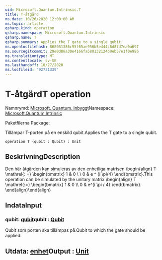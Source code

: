 ```yaml
---
uid: Microsoft.Quantum.Intrinsic.T
title: T-åtgärd
ms.date: 10/26/2020 12:00:00 AM
ms.topic: article
qsharp.kind: operation
qsharp.namespace: Microsoft.Quantum.Intrinsic
qsharp.name: T
qsharp.summary: Applies the T gate to a single qubit.
ms.openlocfilehash: 868031386c95f65ae956b5e444c6d87d7ea0a697
ms.sourcegitcommit: 29e0d88a30e4166fa580132124b0eb57e1f0e986
ms.translationtype: MT
ms.contentlocale: sv-SE
ms.lasthandoff: 10/27/2020
ms.locfileid: "92731339"
---
```

# <a name="t-operation"></a><span data-ttu-id="969e6-102">T-åtgärd</span><span class="sxs-lookup"><span data-stu-id="969e6-102">T operation</span></span>

<span data-ttu-id="969e6-103">Namnrymd: [Microsoft. Quantum. inbyggt](xref:Microsoft.Quantum.Intrinsic)</span><span class="sxs-lookup"><span data-stu-id="969e6-103">Namespace: [Microsoft.Quantum.Intrinsic](xref:Microsoft.Quantum.Intrinsic)</span></span>

<span data-ttu-id="969e6-104">Paketfilerna [](https://nuget.org/packages/)</span><span class="sxs-lookup"><span data-stu-id="969e6-104">Package: [](https://nuget.org/packages/)</span></span>


<span data-ttu-id="969e6-105">Tillämpar T-porten på en enskild qubit.</span><span class="sxs-lookup"><span data-stu-id="969e6-105">Applies the T gate to a single qubit.</span></span>

```qsharp
operation T (qubit : Qubit) : Unit
```


## <a name="description"></a><span data-ttu-id="969e6-106">Beskrivning</span><span class="sxs-lookup"><span data-stu-id="969e6-106">Description</span></span>

<span data-ttu-id="969e6-107">Den här åtgärden kan simuleras av den enhetliga matrisen \begin{align} T \mathrel{: =} \begin{bmatrix} 1 & 0 \\ \\ 0 & e ^ {i \pi/4} \end{bmatrix}.</span><span class="sxs-lookup"><span data-stu-id="969e6-107">This operation can be simulated by the unitary matrix \begin{align} T \mathrel{:=} \begin{bmatrix} 1 & 0 \\\\ 0 & e^{i \pi / 4} \end{bmatrix}.</span></span>
<span data-ttu-id="969e6-108">\end{align}</span><span class="sxs-lookup"><span data-stu-id="969e6-108">\end{align}</span></span>

## <a name="input"></a><span data-ttu-id="969e6-109">Indata</span><span class="sxs-lookup"><span data-stu-id="969e6-109">Input</span></span>

### <a name="qubit--qubit"></a><span data-ttu-id="969e6-110">qubit: [qubit](xref:microsoft.quantum.lang-ref.qubit)</span><span class="sxs-lookup"><span data-stu-id="969e6-110">qubit : [Qubit](xref:microsoft.quantum.lang-ref.qubit)</span></span>

<span data-ttu-id="969e6-111">Qubit som porten ska tillämpas på.</span><span class="sxs-lookup"><span data-stu-id="969e6-111">Qubit to which the gate should be applied.</span></span>



## <a name="output--unit"></a><span data-ttu-id="969e6-112">Utdata: [enhet](xref:microsoft.quantum.lang-ref.unit)</span><span class="sxs-lookup"><span data-stu-id="969e6-112">Output : [Unit](xref:microsoft.quantum.lang-ref.unit)</span></span>

